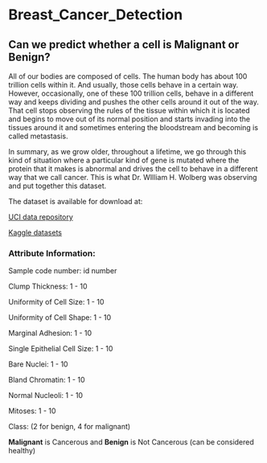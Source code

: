 # Breast_Cancer_Detection
## Can we predict whether a cell is Malignant or Benign?
All of our bodies are composed of cells. The human body has about 100 trillion cells within it. And usually, those cells behave in a certain way. However, occasionally, one of these 100 trillion cells, behave in a different way and keeps dividing and pushes the other cells around it out of the way. That cell stops observing the rules of the tissue within which it is located and begins to move out of its normal position and starts invading into the tissues around it and sometimes entering the bloodstream and becoming is called metastasis.

In summary, as we grow older, throughout a lifetime, we go through this kind of situation where a particular kind of gene is mutated where the protein that it makes is abnormal and drives the cell to behave in a different way that we call cancer.
This is what Dr. WIlliam H. Wolberg was observing and put together this dataset.

The dataset is available for download at:

[UCI data repository](https://archive.ics.uci.edu/ml/datasets/breast+cancer+wisconsin+%28original%29)

[Kaggle datasets](https://www.kaggle.com/roustekbio/breast-cancer-csv)

### Attribute Information:

Sample code number: id number

Clump Thickness: 1 - 10

Uniformity of Cell Size: 1 - 10

Uniformity of Cell Shape: 1 - 10

Marginal Adhesion: 1 - 10

Single Epithelial Cell Size: 1 - 10

Bare Nuclei: 1 - 10

Bland Chromatin: 1 - 10

Normal Nucleoli: 1 - 10

Mitoses: 1 - 10

Class: (2 for benign, 4 for malignant)

**Malignant** is Cancerous and **Benign** is Not Cancerous (can be considered healthy)

